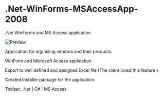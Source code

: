 # .Net-WinForms-MSAccessApp-2008
.Net WinForms and MS Access application

![Preview](https://github.com/markomitr/.Net-WinForms-MSAccessApp-2008/blob/master/Vendors_App.PNG)

Application for orginizing vendors and their products. 

WinForm and Microsoft Access application

Export to well defined and designed Excel file (The client loved this feature )

Created installer package for the application.

Toolset:
.Net | C# | MS Access
